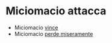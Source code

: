 # Miciomacio attacca

- Miciomacio [vince](vittoria.html)
- Miciomacio [perde miseramente](perdita.html)
